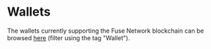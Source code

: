 # Wallets

The wallets currently supporting the Fuse Network blockchain can be browsed [here](https://fuse.io/ecosystem) (filter using the tag "Wallet").
